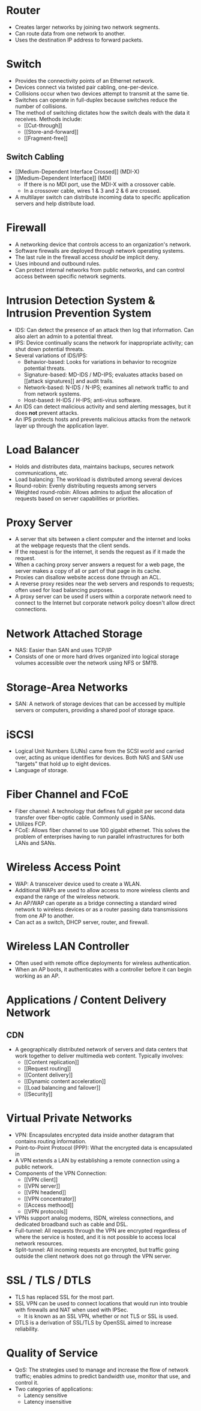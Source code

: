 # Router
- Creates larger networks by joining two network segments.
- Can route data from one network to another.
- Uses the destination IP address to forward packets.

# Switch
- Provides the connectivity points of an Ethernet network.
- Devices connect via twisted pair cabling, one-per-device.
- Collisions occur when two devices attempt to transmit at the same tie.
- Switches can operate in full-duplex because switches reduce the number of collisions.
- The method of switching dictates how the switch deals with the data it receives. Methods include:
	- [[Cut-through]]
	- [[Store-and-forward]]
	- [[Fragment-free]]

## Switch Cabling
- [[Medium-Dependent Interface Crossed]] (MDI-X)
- [[Medium-Dependent Interface]] (MDI)
	- If there is no MDI port, use the MDI-X with a crossover cable.
	- In a crossover cable, wires 1 & 3 and 2 & 6 are crossed.
- A multilayer switch can distribute incoming data to specific application servers and help distribute load.

# Firewall
- A networking device that controls access to an organization's network.
- Software firewalls are deployed through network operating systems.
- The last rule in the firewall access *should* be implicit deny.
- Uses inbound and outbound rules.
- Can protect internal networks from public networks, and can control access between specific network segments.

# Intrusion Detection System & Intrusion Prevention System
- IDS: Can detect the presence of an attack then log that information. Can also alert an admin to a potential threat.
- IPS: Device continually scans the network for inappropriate activity; can shut down potential threats.
- Several variations of IDS/IPS:
	- Behavior-based: Looks for variations in behavior to recognize potential threats.
	- Signature-based: MD-IDS / MD-IPS; evaluates attacks based on [[attack signatures]] and audit trails.
	- Network-based: N-IDS / N-IPS; examines all network traffic to and from network systems.
	- Host-based: H-IDS / H-IPS; anti-virus software.
- An IDS can detect malicious activity and send alerting messages, but it does **not** prevent attacks.
- An IPS protects hosts and prevents malicious attacks from the network layer up through the application layer.

# Load Balancer
- Holds and distributes data, maintains backups, secures network communications, etc.
- Load balancing: The workload is distributed among several devices
- Round-robin: Evenly distributing requests among servers
- Weighted round-robin: Allows admins to adjust the allocation of requests based on server capabilities or priorities.

# Proxy Server
- A server that sits between a client computer and the internet and looks at the webpage requests that the client sends.
- If the request is for the internet, it sends the request as if it made the request.
- When a caching proxy server answers a request for a web page, the server makes a copy of all or part of that page in its cache.
- Proxies can disallow website access done through an ACL.
- A reverse proxy resides near the web servers and responds to requests; often used for load balancing purposes.
- A proxy server can be used if users within a corporate network need to connect to the Internet but corporate network policy doesn't allow direct connections.

# Network Attached Storage
- NAS: Easier than SAN and uses TCP/IP
- Consists of one or more hard drives organized into logical storage volumes accessible over the network using NFS or SM?B.

# Storage-Area Networks
- SAN: A network of storage devices that can be accessed by multiple servers or computers, providing a shared pool of storage space. 

# iSCSI
- Logical Unit Numbers (LUNs) came from the SCSI world and carried over, acting as unique identifies for devices. Both NAS and SAN use "targets" that hold up to eight devices.
- Language of storage.

# Fiber Channel and FCoE
- Fiber channel: A technology that defines full gigabit per second data transfer over fiber-optic cable. Commonly used in SANs.
- Utilizes FCP.
- FCoE: Allows fiber channel to use 100 gigabit ethernet. This solves the problem of enterprises having to run parallel infrastructures for both LANs and SANs.

# Wireless Access Point
- WAP: A transceiver device used to create a WLAN.
- Additional WAPs are used to allow access to more wireless clients and expand the range of the wireless network.
- An AP/WAP can operate as a bridge connecting a standard wired network to wireless devices or as a router passing data transmissions from one AP to another.
- Can act as a switch, DHCP server, router, and firewall.

# Wireless LAN Controller
- Often used with remote office deployments for wireless authentication.
- When an AP boots, it authenticates with a controller before it can begin working as an AP.

# Applications / Content Delivery Network

## CDN
- A geographically distributed network of servers and data centers that work together to deliver multimedia web content. Typically involves:
	- [[Content replication]]
	- [[Request routing]]
	- [[Content delivery]]
	- [[Dynamic content acceleration]]
	- [[Load balancing and failover]]
	- [[Security]]

# Virtual Private Networks
- VPN: Encapsulates encrypted data inside another datagram that contains routing information.
- Point-to-Point Protocol (PPP): What the encrypted data is encapsulated in
- A VPN extends a LAN by establishing a remote connection using a public network.
- Components of the VPN Connection:
	- [[VPN client]]
	- [[VPN server]]
	- [[VPN headend]]
	- [[VPN concentrator]]
	- [[Access methood]]
	- [[VPN protocols]]
- VPNs support analog modems, ISDN, wireless connections, and dedicated broadband such as cable and DSL.
- Full-tunnel: All requests through the VPN are encrypted regardless of where the service is hosted, and it is not possible to access local network resources.
- Split-tunnel: All incoming requests are encrypted, but traffic going outside the client network does not go through the VPN server.

# SSL / TLS / DTLS
- TLS has replaced SSL for the most part.
- SSL VPN can be used to connect locations that would run into trouble with firewalls and NAT when used with IPSec.
	- It is known as an SSL VPN, whether or not TLS or SSL is used.
- DTLS is a derivation of SSL/TLS by OpenSSL aimed to increase reliability.

# Quality of Service
- QoS: The strategies used to manage and increase the flow of network traffic; enables admins to predict bandwidth use, monitor that use, and control it.
- Two categories of applications:
	- Latency sensitive
	- Latency insensitive

